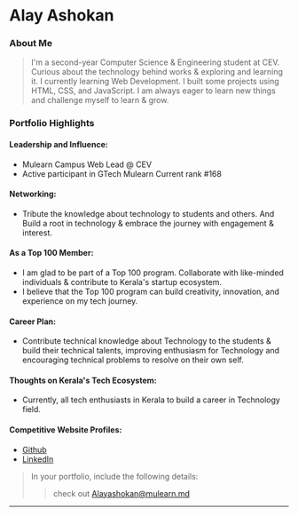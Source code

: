# Alay Ashokan

### About Me

> I'm a second-year Computer Science & Engineering student at CEV. Curious about the technology behind works & exploring and learning it. I currently learning Web Development. I built some projects using HTML, CSS, and JavaScript. I am always eager to learn new things and challenge myself to learn & grow.


### Portfolio Highlights


#### Leadership and Influence: 

-  Mulearn Campus Web Lead @ CEV
-  Active participant in GTech Mulearn Current rank #168

#### Networking: 

- Tribute the knowledge about technology to students and others. And Build a root in technology & embrace the journey with engagement & interest.

#### As a Top 100 Member: 

- I am glad to be part of a Top 100 program. Collaborate with like-minded individuals & contribute to Kerala's startup ecosystem.
- I believe that the Top 100 program can build creativity, innovation, and experience on my tech journey.

#### Career Plan: 

- Contribute technical knowledge about Technology to the students & build their technical talents, improving enthusiasm for Technology and encouraging technical problems to resolve on their own self.

#### Thoughts on Kerala's Tech Ecosystem: 

- Currently, all tech enthusiasts in Kerala to build a career in Technology field.

#### Competitive Website Profiles:

- [Github](https://github.com/Alayasokan)
- [LinkedIn](https://www.linkedin.com/in/alay-ashokan-25058a248/)



> In your portfolio, include the following details:
>> check out [Alayashokan@mulearn.md](https://app.mulearn.org/profile/alayashokan@mulearn)

---
